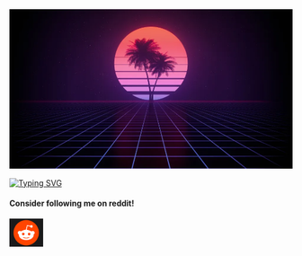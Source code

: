 <img src="img/Hi.jpg">

<a href="https://git.io/typing-svg"><img src="https://readme-typing-svg.demolab.com?font=Fira+Code&pause=1000&color=90EE90&multiline=true&random=false&width=435&height=150&lines=Hello+%3A3+I'm+EL+POG;I'm+15;I'm+currently+learning+python;My+discord+username+pog_sus+;That's+all+bye+%3C3" alt="Typing SVG" /></a>

<p><h4>Consider following me on reddit!</h4></p>

<p><a href="https://www.reddit.com/u/El-_-POG/s/Wn8nzn66d0" target="_blank" class="external" rel="nofollow"><font color="maroon"><img src="img/Rd.png" width="60" height="50"></font></font></a> </p>
